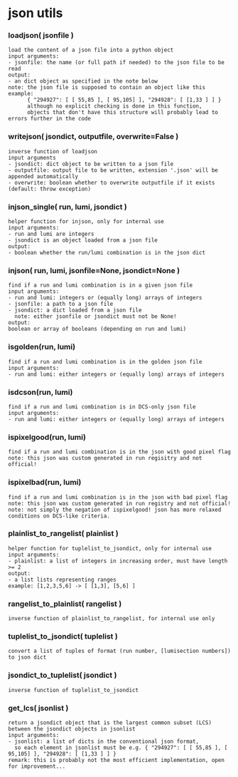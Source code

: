 # json utils  
  
### loadjson( jsonfile )  
```text  
load the content of a json file into a python object  
input arguments:  
- jsonfile: the name (or full path if needed) to the json file to be read  
output:  
- an dict object as specified in the note below  
note: the json file is supposed to contain an object like this example:  
      { "294927": [ [ 55,85 ], [ 95,105] ], "294928": [ [1,33 ] ] }  
      although no explicit checking is done in this function,   
      objects that don't have this structure will probably lead to errors further in the code  
```  
  
  
### writejson( jsondict, outputfile, overwrite=False )  
```text  
inverse function of loadjson  
input arguments  
- jsondict: dict object to be written to a json file  
- outputfile: output file to be written, extension '.json' will be appended automatically  
- overwrite: boolean whether to overwrite outputfile if it exists (default: throw exception)  
```  
  
  
### injson\_single( run, lumi, jsondict )  
```text  
helper function for injson, only for internal use  
input arguments:  
- run and lumi are integers  
- jsondict is an object loaded from a json file  
output:  
- boolean whether the run/lumi combination is in the json dict  
```  
  
  
### injson( run, lumi, jsonfile=None, jsondict=None )  
```text  
find if a run and lumi combination is in a given json file  
input arguments:  
- run and lumi: integers or (equally long) arrays of integers  
- jsonfile: a path to a json file  
- jsondict: a dict loaded from a json file  
  note: either jsonfile or jsondict must not be None!  
output:   
boolean or array of booleans (depending on run and lumi)  
```  
  
  
### isgolden(run, lumi)  
```text  
find if a run and lumi combination is in the golden json file  
input arguments:  
- run and lumi: either integers or (equally long) arrays of integers  
```  
  
  
### isdcson(run, lumi)  
```text  
find if a run and lumi combination is in DCS-only json file  
input arguments:  
- run and lumi: either integers or (equally long) arrays of integers  
```  
  
  
### ispixelgood(run, lumi)  
```text  
find if a run and lumi combination is in the json with good pixel flag  
note: this json was custom generated in run regisitry and not official!  
```  
  
  
### ispixelbad(run, lumi)  
```text  
find if a run and lumi combination is in the json with bad pixel flag  
note: this json was custom generated in run registry and not official!  
note: not simply the negation of ispixelgood! json has more relaxed conditions on DCS-like criteria.  
```  
  
  
### plainlist\_to\_rangelist( plainlist )  
```text  
helper function for tuplelist_to_jsondict, only for internal use  
input arguments:  
- plainlist: a list of integers in increasing order, must have length >= 2  
output:  
- a list lists representing ranges  
example: [1,2,3,5,6] -> [ [1,3], [5,6] ]  
```  
  
  
### rangelist\_to\_plainlist( rangelist )  
```text  
inverse function of plainlist_to_rangelist, for internal use only  
```  
  
  
### tuplelist\_to\_jsondict( tuplelist )  
```text  
convert a list of tuples of format (run number, [lumisection numbers]) to json dict  
```  
  
  
### jsondict\_to\_tuplelist( jsondict )  
```text  
inverse function of tuplelist_to_jsondict  
```  
  
  
### get\_lcs( jsonlist )  
```text  
return a jsondict object that is the largest common subset (LCS) between the jsondict objects in jsonlist  
input arguments:  
- jsonlist: a list of dicts in the conventional json format,   
  so each element in jsonlist must be e.g. { "294927": [ [ 55,85 ], [ 95,105] ], "294928": [ [1,33 ] ] }  
remark: this is probably not the most efficient implementation, open for improvement...   
```  
  
  
